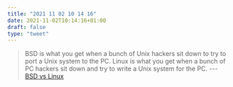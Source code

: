 ```yaml
---
title: "2021 11 02 10 14 16"
date: 2021-11-02T10:14:16+01:00
draft: false
type: "tweet"
---
```

> BSD is what you get when a bunch of Unix hackers sit down to try to port a Unix system to the PC. Linux is what you get when a bunch of PC hackers sit down and try to write a Unix system for the PC. --- [BSD vs Linux](https://www.over-yonder.net/~fullermd/rants/bsd4linux/01)

